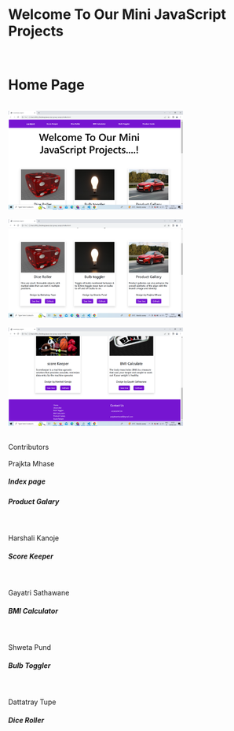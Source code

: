 <h1>Welcome To Our Mini JavaScript Projects</h1><br/>

<h1>Home Page</h1><br/>
<img src="./img/Screenshot (223).png" height=200px><br><br/>
<img src="./img/Screenshot (226).png" height=200px><br><br/>
<img src="./img/Screenshot (227).png" height=200px><br><br/>

Contributors<br/><br/>
Prajkta Mhase
<h5>Index page</h5>
<h5> Product Galary</h5><br/><br/>
Harshali Kanoje
<h5>Score Keeper</h5><br/><br/>
Gayatri Sathawane
<h5>BMI Calculator</h5><br/><br/>
Shweta Pund
<h5> Bulb Toggler</h5><br/><br/>
Dattatray Tupe
<h5> Dice Roller</h5><br/><br/>


